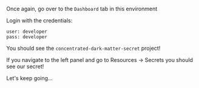 Once again, go over to the `Dashboard` tab in this environment

Login with the credentials: 

```
user: developer
pass: developer
```

You should see the `concentrated-dark-matter-secret` project! 

If you navigate to the left panel and go to Resources -> Secrets you should see our secret!

Let's keep going...

